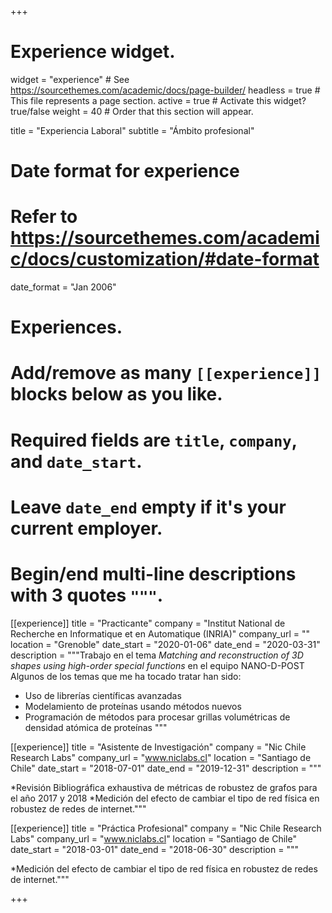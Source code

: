 +++
# Experience widget.
widget = "experience"  # See https://sourcethemes.com/academic/docs/page-builder/
headless = true  # This file represents a page section.
active = true  # Activate this widget? true/false
weight = 40  # Order that this section will appear.

title = "Experiencia Laboral"
subtitle = "Ámbito profesional"

# Date format for experience
#   Refer to https://sourcethemes.com/academic/docs/customization/#date-format
date_format = "Jan 2006"

# Experiences.
#   Add/remove as many `[[experience]]` blocks below as you like.
#   Required fields are `title`, `company`, and `date_start`.
#   Leave `date_end` empty if it's your current employer.
#   Begin/end multi-line descriptions with 3 quotes `"""`.
[[experience]]
  title = "Practicante"
  company = "Institut National de Recherche en Informatique et en Automatique (INRIA)"
  company_url = ""
  location = "Grenoble"
  date_start = "2020-01-06"
  date_end = "2020-03-31"
  description = """Trabajo en el tema *Matching and reconstruction of 3D shapes using high-order special functions* en el equipo NANO-D-POST
  Algunos de los temas que me ha tocado tratar han sido:
  
  * Uso de librerías científicas avanzadas
  * Modelamiento de proteínas usando métodos nuevos
  * Programación de métodos para procesar grillas volumétricas de densidad atómica de proteínas
  """

[[experience]]
  title = "Asistente de Investigación"
  company = "Nic Chile Research Labs"
  company_url = "www.niclabs.cl"
  location = "Santiago de Chile"
  date_start = "2018-07-01"
  date_end = "2019-12-31"
  description = """

  *Revisión Bibliográfica exhaustiva de métricas de robustez de grafos para el año 2017 y 2018
  *Medición del efecto de cambiar el tipo de red física en robustez de redes de internet."""

[[experience]]
  title = "Práctica Profesional"
  company = "Nic Chile Research Labs"
  company_url = "www.niclabs.cl"
  location = "Santiago de Chile"
  date_start = "2018-03-01"
  date_end = "2018-06-30"
  description = """

  *Medición del efecto de cambiar el tipo de red física en robustez de redes de internet."""


+++
